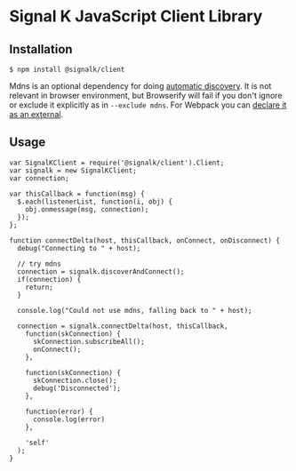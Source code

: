 # Signal K JavaScript Client Library

## Installation

```
$ npm install @signalk/client
```

Mdns is an optional dependency for doing [automatic
discovery](http://signalk.org/specification/master/connection.html).
It is not relevant in browser environment, but Browserify will fail if you don't ignore or exclude it explicitly as in
`--exclude mdns`. For Webpack you can [declare it as an
external](https://github.com/SignalK/instrumentpanel/blob/b66047dd6c3382d5981601ed0c7c58d39505fdb6/webpack.config.js#L36).

## Usage

```
var SignalKClient = require('@signalk/client').Client;
var signalk = new SignalKClient;
var connection;

var thisCallback = function(msg) {
  $.each(listenerList, function(i, obj) {
    obj.onmessage(msg, connection);
  });
};

function connectDelta(host, thisCallback, onConnect, onDisconnect) {
  debug("Connecting to " + host);

  // try mdns
  connection = signalk.discoverAndConnect();
  if(connection) {
    return;
  }

  console.log("Could not use mdns, falling back to " + host);

  connection = signalk.connectDelta(host, thisCallback,
    function(skConnection) {
      skConnection.subscribeAll();
      onConnect();
    },

    function(skConnection) {
      skConnection.close();
      debug('Disconnected');
    },

    function(error) {
      console.log(error)
    },

    'self'
  );
}
```
